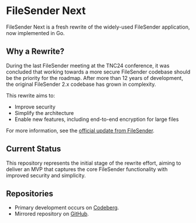 # FileSender Next

FileSender Next is a fresh rewrite of the widely-used FileSender application, now implemented in Go.

## Why a Rewrite?

During the last FileSender meeting at the TNC24 conference, it was concluded that working towards a more secure FileSender codebase should be the priority for the roadmap. After more than 12 years of development, the original FileSender 2.x codebase has grown in complexity.

This rewrite aims to:

- Improve security
- Simplify the architecture
- Enable new features, including end-to-end encryption for large files

For more information, see the [official update from FileSender](https://filesender.org/filesender-online-infoshare-update-on-release-3-0-and-security-approach/).

## Current Status

This repository represents the initial stage of the rewrite effort, aiming to deliver an MVP that captures the core FileSender functionality with improved security and simplicity.

## Repositories

- Primary development occurs on [Codeberg](https://codeberg.org/filesender/filesender-next).
- Mirrored repository on [GitHub](https://github.com/filesender/filesender-next).
